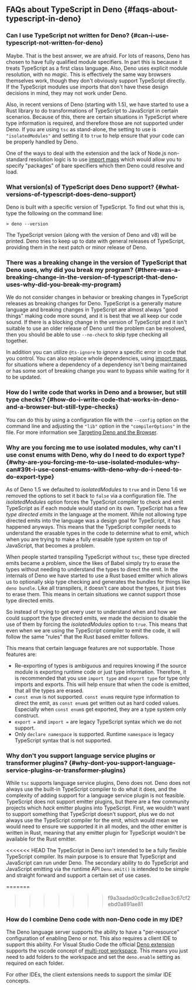 ## FAQs about TypeScript in Deno {#faqs-about-typescript-in-deno}

### Can I use TypeScript not written for Deno? {#can-i-use-typescript-not-written-for-deno}

Maybe. That is the best answer, we are afraid. For lots of reasons, Deno has chosen to have fully qualified module
specifiers. In part this is because it treats TypeScript as a first class language. Also, Deno uses explicit module
resolution, with no _magic_. This is effectively the same way browsers themselves work, though they don't obviously
support TypeScript directly. If the TypeScript modules use imports that don't have these design decisions in mind, they
may not work under Deno.

Also, in recent versions of Deno (starting with 1.5), we have started to use a Rust library to do transformations of
TypeScript to JavaScript in certain scenarios. Because of this, there are certain situations in TypeScript where type
information is required, and therefore those are not supported under Deno. If you are using `tsc` as stand-alone, the
setting to use is `"isolatedModules"` and setting it to `true` to help ensure that your code can be properly handled by
Deno.

One of the ways to deal with the extension and the lack of Node.js non-standard resolution logic is to use
[import maps](../linking_to_external_code/import_maps.md) which would allow you to specify "packages" of bare specifiers
which then Deno could resolve and load.

### What version(s) of TypeScript does Deno support? {#what-versions-of-typescript-does-deno-support}

Deno is built with a specific version of TypeScript. To find out what this is, type the following on the command line:

```shell
> deno --version
```

The TypeScript version (along with the version of Deno and v8) will be printed. Deno tries to keep up to date with
general releases of TypeScript, providing them in the next patch or minor release of Deno.

### There was a breaking change in the version of TypeScript that Deno uses, why did you break my program? {#there-was-a-breaking-change-in-the-version-of-typescript-that-deno-uses-why-did-you-break-my-program}

We do not consider changes in behavior or breaking changes in TypeScript releases as breaking changes for Deno.
TypeScript is a generally mature language and breaking changes in TypeScript are almost always "good things" making code
more sound, and it is best that we all keep our code sound. If there is a blocking change in the version of TypeScript
and it isn't suitable to use an older release of Deno until the problem can be resolved, then you should be able to use
`--no-check` to skip type checking all together.

In addition you can utilize `@ts-ignore` to _ignore_ a specific error in code that you control. You can also replace
whole dependencies, using [import maps](../linking_to_external_code/import_maps), for situations where a dependency of a
dependency isn't being maintained or has some sort of breaking change you want to bypass while waiting for it to be
updated.

### How do I write code that works in Deno and a browser, but still type checks? {#how-do-i-write-code-that-works-in-deno-and-a-browser-but-still-type-checks}

You can do this by using a configuration file with the `--config` option on the command line and adjusting the `"lib"`
option in the `"compilerOptions"` in the file. For more information see
[Targeting Deno and the Browser](./configuration#targeting-deno-and-the-browser).

### Why are you forcing me to use isolated modules, why can't I use const enums with Deno, why do I need to do export type? {#why-are-you-forcing-me-to-use-isolated-modules-why-can#39t-i-use-const-enums-with-deno-why-do-i-need-to-do-export-type}

As of Deno 1.5 we defaulted to _isolatedModules_ to `true` and in Deno 1.6 we removed the options to set it back to
`false` via a configuration file. The _isolatedModules_ option forces the TypeScript compiler to check and emit
TypeScript as if each module would stand on its own. TypeScript has a few _type directed emits_ in the language at the
moment. While not allowing type directed emits into the language was a design goal for TypeScript, it has happened
anyways. This means that the TypeScript compiler needs to understand the erasable types in the code to determine what to
emit, which when you are trying to make a fully erasable type system on top of JavaScript, that becomes a problem.

When people started transpiling TypeScript without `tsc`, these type directed emits became a problem, since the likes of
Babel simply try to erase the types without needing to understand the types to direct the emit. In the internals of Deno
we have started to use a Rust based emitter which allows us to optionally skip type checking and generates the bundles
for things like `deno bundle`. Like all transpilers, it doesn't care about the types, it just tries to erase them. This
means in certain situations we cannot support those type directed emits.

So instead of trying to get every user to understand when and how we could support the type directed emits, we made the
decision to disable the use of them by forcing the _isolatedModules_ option to `true`. This means that even when we are
using the TypeScript compiler to emit the code, it will follow the same "rules" that the Rust based emitter follows.

This means that certain language features are not supportable. Those features are:

- Re-exporting of types is ambiguous and requires knowing if the source module is exporting runtime code or just type
  information. Therefore, it is recommended that you use `import type` and `export type` for type only imports and
  exports. This will help ensure that when the code is emitted, that all the types are erased.
- `const enum` is not supported. `const enum`s require type information to direct the emit, as `const enum`s get written
  out as hard coded values. Especially when `const enum`s get exported, they are a type system only construct.
- `export =` and `import =` are legacy TypeScript syntax which we do not support.
- Only `declare namespace` is supported. Runtime `namespace` is legacy TypeScript syntax that is not supported.

### Why don't you support language service plugins or transformer plugins? {#why-dont-you-support-language-service-plugins-or-transformer-plugins}

While `tsc` supports language service plugins, Deno does not. Deno does not always use the built-in TypeScript compiler
to do what it does, and the complexity of adding support for a language service plugin is not feasible. TypeScript does
not support emitter plugins, but there are a few community projects which _hack_ emitter plugins into TypeScript. First,
we wouldn't want to support something that TypeScript doesn't support, plus we do not always use the TypeScript compiler
for the emit, which would mean we would need to ensure we supported it in all modes, and the other emitter is written in
Rust, meaning that any emitter plugin for TypeScript wouldn't be available for the Rust emitter.

<<<<<<< HEAD
The TypeScript in Deno isn't intended to be a fully flexible TypeScript compiler. Its main purpose is to ensure that
TypeScript and JavaScript can run under Deno. The secondary ability to do TypeScript and JavaScript emitting via the
runtime API `Deno.emit()` is intended to be simple and straight forward and support a certain set of use cases.

=======
>>>>>>> f9a3aadad0c9ca8c2e8ae3c67cf2ebd0a891ae81
### How do I combine Deno code with non-Deno code in my IDE?

The Deno language server supports the ability to have a "per-resource" configuration of enabling Deno or not. This also
requires a client IDE to support this ability. For Visual Studio Code the official
[Deno extension](https://marketplace.visualstudio.com/items?itemName=denoland.vscode-deno) supports the vscode concept
of [multi-root workspace](https://code.visualstudio.com/docs/editor/multi-root-workspaces). This means you just need to
add folders to the workspace and set the `deno.enable` setting as required on each folder.

For other IDEs, the client extensions needs to support the similar IDE concepts.
